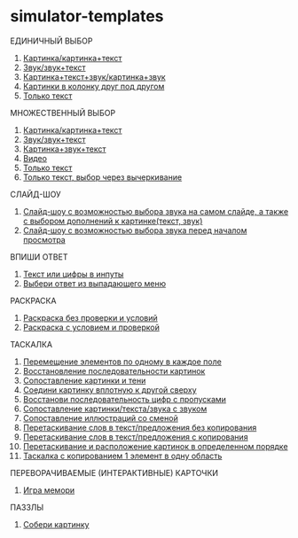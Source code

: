 # simulator-templates
ЕДИНИЧНЫЙ ВЫБОР
1) [Картинка/картинка+текст](https://simulator-templates.netlify.app/singlechoice/img-imgtext/sc-imgtext)
2) [Звук/звук+текст](https://simulator-templates.netlify.app/singlechoice/sound-soundtext/sc-soundtext)
3) [Картинка+текст+звук/картинка+звук](https://simulator-templates.netlify.app/singlechoice/img-sound-text/img-sound-text)
4) [Картинки в колонку друг под другом](https://simulator-templates.netlify.app/singlechoice/img-column/img-column)
5) [Только текст](https://simulator-templates.netlify.app/singlechoice/only-text/sc-onlytext)



МНОЖЕСТВЕННЫЙ ВЫБОР

1) [Картинка/картинка+текст](https://simulator-templates.netlify.app/multiplechoice/mc-img-imgtext/mc-img-imgtext)
2) [Звук/звук+текст](https://simulator-templates.netlify.app/multiplechoice/mc-sound-soundtext/mc-sound-soundtext)
3) [Картинка+звук+текст](https://simulator-templates.netlify.app/multiplechoice/mc-imgtextsound-imgsound/mc-imgtextsound-imgsound)
4) [Видео](https://simulator-templates.netlify.app/multiplechoice/mc-video/mc-video)
5) [Только текст](https://simulator-templates.netlify.app/multiplechoice/mc-onlytext/mc-onlytext)
6) [Только текст, выбор через вычеркивание](https://simulator-templates.netlify.app/multiplechoice/mc-strikethroughtext/mc-strikethroughtext)

СЛАЙД-ШОУ
1) [Слайд-шоу с возможностью выбора звука на самом слайде, а также с выбором дополнений к картинке(текст, звук)](https://simulator-templates.netlify.app/slideshow/selectsoundonslide/selectsoundonslide)
2) [Слайд-шоу с возможностью выбора звука перед началом просмотра](https://simulator-templates.netlify.app/slideshow/soundselectionatthebeginning/soundselectionatthebeginning)

ВПИШИ ОТВЕТ
1) [Текст или цифры в инпуты](https://simulator-templates.netlify.app/writeanswer/writetextnumberinput/writetextnumberinput)
2) [Выбери ответ из выпадающего меню](https://simulator-templates.netlify.app/writeanswer/writeanswerwithselect/writeanswerwithselect)

РАСКРАСКА
1) [Раскраска без проверки и условий](https://simulator-templates.netlify.app/coloringbook/simplecoloring/simplecoloring)
2) [Раскраска с условием и проверкой](https://simulator-templates.netlify.app/coloringbook/coloringwithcheck/coloringwithcheck)

 ТАСКАЛКА
 1) [Перемещение элементов по одному в каждое поле](https://simulator-templates.netlify.app/draganddropelements/dnd_onetoone/dnd_onetoone)
 2) [Восстановление последовательности картинок](https://simulator-templates.netlify.app/draganddropelements/dnd_chronology/dnd_chronology)
 3) [Сопоставление картинки и тени](https://simulator-templates.netlify.app/draganddropelements/dnd-imgwithshadow/dnd-imgwithshadow)
 4) [Соедини картинку вплотную к другой сверху](https://simulator-templates.netlify.app/draganddropelements/dnd-closesttop/dnd-closesttop)
 5) [Восстанови последовательность цифр с пропусками](https://simulator-templates.netlify.app/draganddropelements/dnd_numberChronology/dnd_numberChronology)
 6) [Сопоставление картинки/текста/звука с звуком](https://simulator-templates.netlify.app/draganddropelements/dnd_imageswithsound/dnd_imageswithsound)
 7) [Сопоставление иллюстраций со сменой](https://simulator-templates.netlify.app/draganddropelements/dnd_changeimgbytimer/dnd_changeimgbytimer)
 8) [Перетаскивание слов в текст/предложения без копирования](https://simulator-templates.netlify.app/draganddropelements/dnd_movewordsintosentencewithoutcopy/dnd_movewordsintosentencewithoutcopy)
 9) [Перетаскивание слов в текст/предложения c копирования](https://simulator-templates.netlify.app/draganddropelements/dnd_movewordsintosentencewithcopy/dnd_movewordsintosentencewithcopy)
 10) [Перетаскивание и расположение картинок в определенном порядке](https://simulator-templates.netlify.app/draganddropelements/dnd_fillrandomplaces/dnd_fillrandomplaces)
 11) [Таскалка с копированием 1 элемент в одну область](https://simulator-templates.netlify.app/draganddropelements/dnd_copy-onetoone/dnd_copy-onetoone)
 
 ПЕРЕВОРАЧИВАЕМЫЕ (ИНТЕРАКТИВНЫЕ) КАРТОЧКИ
 1) [Игра мемори](https://simulator-templates.netlify.app/flipcards/memorygame/memorygame)
 
 ПАЗЗЛЫ
 1) [Собери картинку](https://simulator-templates.netlify.app/puzzle/imagepuzzle/imagepuzzle)
